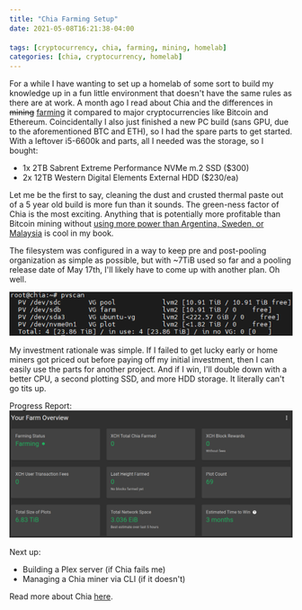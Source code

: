 ```yaml
---
title: "Chia Farming Setup"
date: 2021-05-08T16:21:38-04:00

tags: [cryptocurrency, chia, farming, mining, homelab]
categories: [chia, cryptocurrency, homelab]
---
```


For a while I have wanting to set up a homelab of some sort to build my knowledge up in a fun little environment that 
doesn't have the same rules as there are at work. A month ago I read about Chia and the differences in ~~mining~~ 
[farming](https://www.chia.net/greenpaper/) it compared to major cryptocurrencies like Bitcoin and Ethereum. 
Coincidentally I also just finished a new PC build (sans GPU, due to the aforementioned BTC and ETH), so I had the spare
parts to get started. With a leftover i5-6600k and parts, all I needed was the storage, so I bought:

* 1x 2TB Sabrent Extreme Performance NVMe m.2 SSD ($300)
* 2x 12TB Western Digital Elements External HDD ($230/ea)

Let me be the first to say, cleaning the dust and crusted thermal paste out of a 5 year old build is more fun than it 
sounds. The green-ness factor of Chia is the most exciting. Anything that is potentially more profitable than Bitcoin
mining without [using more power than Argentina, Sweden, or Malaysia](https://www.bbc.com/news/technology-56012952) 
is cool in my book. 

The filesystem was configured in a way to keep pre and post-pooling organization as simple as possible, but with 
~7TiB used so far and a pooling release date of May 17th, I'll likely have to come up with another plan. Oh well.

![# pvscan](/images/chia/chia-pvscan-1.png)

My investment rationale was simple. If I failed to get lucky early or home miners got priced out before 
paying off my initial investment, then I can easily use the parts for another project. And if I win, I'll double down 
with a better CPU, a second plotting SSD, and more HDD storage. It literally can't go tits up.

Progress Report:
![Current Chia Status. Nice.](/images/chia/chia-farmer-1.png)

Next up:
* Building a Plex server (if Chia fails me)
* Managing a Chia miner via CLI (if it doesn't)

Read more about Chia [here](https://www.chia.net/).